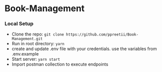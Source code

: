 # Book-Management

### Local Setup
- Clone the repo: `git clone https://github.com/ppreetii/Book-Management.git`
- Run in root directory: `yarn`
- create and update .env file with your credentials. use the variables from .env.example
- Start server: `yarn start`
- Import postman collection to execute endpoints